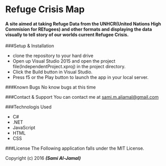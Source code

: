 # Refuge Crisis Map

#### A  site  aimed at taking Refuge Data from the UNHCR(United Nations High Commision for REfugees) and other formats and displaying the data visually to tell story of our worlds current Refugee Crisis.

###Setup & Installation
* clone the repository to your hard drive
* Open up Visual Studio 2015 and open the project file(IndependentProject.xproj) in the project directory.
* Click the Build button in Visual Studio.
* Press f5 or the Play button to launch the app in your local server.

###Known Bugs
No know bugs at this time

###Contact & Support
You can contact me at sami.m.aljamal@gmail.com

###Technologis Used
* C#
* .NET
* JavaScript
* HTML
* CSS

###License
The Following application falls under the MIT License.

Copyright (c) 2016 **_(Sami Al-Jamal)_**
